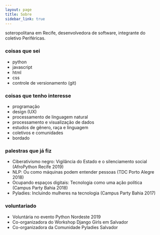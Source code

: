 ```yaml
---
layout: page
title: Sobre
sidebar_link: true
---
```


<p class="message">
  soteropolitana em Recife, desenvolvedora de software, integrante do coletivo Periféricas.
</p>

### coisas que sei

- python
- javascript
- html
- css
- controle de versionamento (git)

### coisas que tenho  interesse

- programação 
- design (UX)
- processamento de linguagem natural
- processamento e visualização de dados
- estudos de gênero, raça e linguagem
- coletivos e comunidades 
- bordado

### palestras que já fiz

- Ciberativismo negro: Vigilância do Estado e o silenciamento social (AfroPython Recife 2019)
- NLP: Ou como  máquinas podem entender pessoas (TDC Porto Alegre 2018)
- Ocupando espaços digitais: Tecnologia como uma ação política (Campus Party Bahia 2018)
- Pyladies: Incluindo mulheres na tecnologia (Campus Party Bahia 2017)

### voluntariado

- Voluntária no evento Python Nordeste 2019
- Co-organizadora do Workshop Django Girls em Salvador
- Co-organizadora da Comunidade Pyladies Salvador






 

